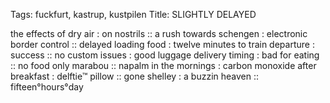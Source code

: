 Tags: fuckfurt, kastrup, kustpilen
Title: SLIGHTLY DELAYED
  
the effects of dry air : on nostrils ::  a rush towards schengen : electronic border control :: delayed loading food : twelve minutes to train departure : success :: no custom issues : good luggage delivery timing : bad for eating :: no food only marabou :: napalm in the mornings : carbon monoxide after breakfast : delftie™ pillow :: gone shelley : a buzzin heaven :: fifteen°hours°day
